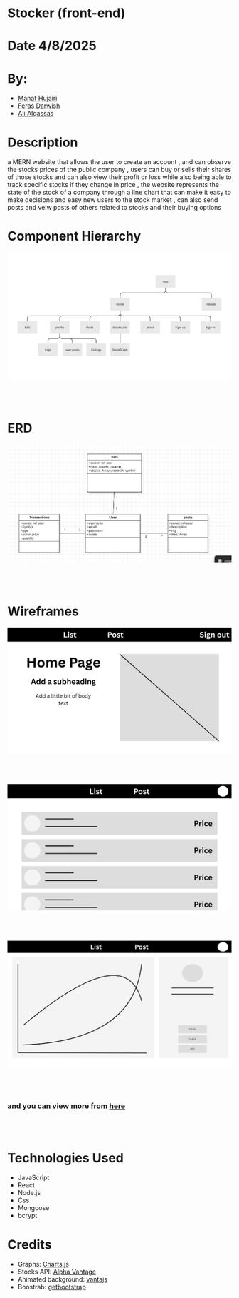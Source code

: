 # Stocker (front-end)

# Date 4/8/2025

# By:

- [Manaf Hujairi](https://github.com/Manaf-10)
- [Feras Darwish](https://github.com/alqaassass)
- [Ali Alqassas](https://github.com/alqaassass)

# Description

a MERN website that allows the user to create an account ,
and can observe the stocks prices of the public company , users can buy or sells
their shares of those stocks and can also view their profit or loss while also being
able to track specific stocks if they change in price , the website represents the
state of the stock of a company through a line chart that can make it easy to
make decisions and easy new users to the stock market , can also send posts and veiw posts of others related to stocks and their buying options

# Component Hierarchy
![img](./readMeImgs/lastDay.png)
<br><br>
<br><br>

# ERD
![img](./readMeImgs/image.png)
<br><br>
<br><br>

# Wireframes

![img](./readMeImgs/3.png)
<br><br>
<br><br>

![img](./readMeImgs/4.png)
<br><br>
<br><br>

![img](./readMeImgs/5.png)
<br><br>
<br><br>


### and you can view more from  [here](https://www.canva.com/design/DAGvYY53A_A/Ys5SFNqTUrPE1dNtHWTxYQ/edit)
<br><br>

# Technologies Used

- JavaScript
- React
- Node.js
- Css
- Mongoose
- bcrypt

# Credits

- Graphs: [Charts.js](https://www.chartjs.org)
- Stocks API: [Alpha Vantage](https://www.alphavantage.co)
- Animated  background: [vantajs](https://www.vantajs.com/)
- Boostrab: [getbootstrap](https://getbootstrap.com/)
